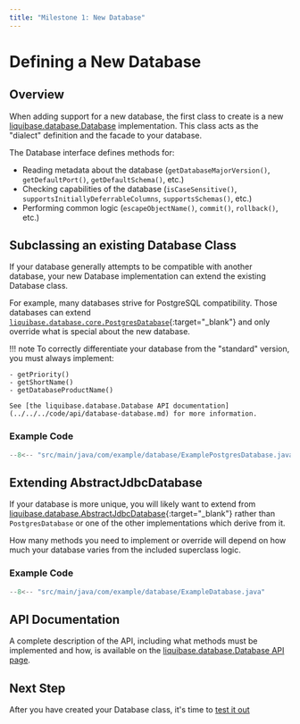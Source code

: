 ```yaml
---
title: "Milestone 1: New Database"
---
```


# Defining a New Database

## Overview

When adding support for a new database, the first class to create is a new [liquibase.database.Database](../../../code/api/database-database.md) implementation. This class acts as the "dialect" definition and the facade to your database.

The Database interface defines methods for:

- Reading metadata about the database (`getDatabaseMajorVersion()`, `getDefaultPort()`, `getDefaultSchema()`, etc.)
- Checking capabilities of the database (`isCaseSensitive()`, `supportsInitiallyDeferrableColumns`, `supportsSchemas()`, etc.)
- Performing common logic (`escapeObjectName()`, `commit()`, `rollback()`, etc.)

## Subclassing an existing Database Class

If your database generally attempts to be compatible with another database, your new Database implementation can extend the existing Database class.

For example, many databases strive for PostgreSQL compatibility. Those databases can extend [`liquibase.database.core.PostgresDatabase`](https://javadocs.liquibase.com/liquibase-core/liquibase/database/core/PostgresDatabase.html){:target="_blank"} 
and only override what is special about the new database.

!!! note
    To correctly differentiate your database from the "standard" version, you must always implement:

    - getPriority()
    - getShortName()
    - getDatabaseProductName()

    See [the liquibase.database.Database API documentation](../../../code/api/database-database.md) for more information.

### Example Code

```java
--8<-- "src/main/java/com/example/database/ExamplePostgresDatabase.java"
```

## Extending AbstractJdbcDatabase

If your database is more unique, you will likely want to extend from [liquibase.database.AbstractJdbcDatabase](https://javadocs.liquibase.com/liquibase-core/liquibase/database/AbstractJdbcDatabase.html){:target="_blank"}
rather than `PostgresDatabase` or one of the other implementations which derive from it.

How many methods you need to implement or override will depend on how much your database varies from the included superclass logic.

### Example Code

```java
--8<-- "src/main/java/com/example/database/ExampleDatabase.java"
```

## API Documentation

A complete description of the API, including what methods must be implemented and how, is available on the [liquibase.database.Database API page](../../../code/api/database-database.md).

## Next Step

After you have created your Database class, it's time to [test it out](milestone1-step2.md)